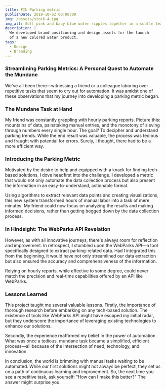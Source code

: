 ```yaml
---
title: FIU Parking metric
publishDate: 2019-10-02 00:00:00
img: /assets/stock-4.jpg
img_alt: Soft pink and baby blue water ripples together in a subtle texture.
description: |
  We developed brand positioning and design assets for the launch
  of a new colored water product.
tags:
  - Design
  - Branding
---
```



### Streamlining Parking Metrics: A Personal Quest to Automate the Mundane
We've all been there—witnessing a friend or a colleague laboring over repetitive tasks that seem to cry out for automation. It was amidst one of these observations that my journey into developing a parking metric began.

### The Mundane Task at Hand
My friend was constantly grappling with hourly parking reports. Picture this: mountains of data, painstaking manual entries, and the monotony of sieving through numbers every single hour. The goal? To decipher and understand parking trends. While the end result was valuable, the process was tedious and fraught with potential for errors. Surely, I thought, there had to be a more efficient way.

### Introducing the Parking Metric
Motivated by the desire to help and equipped with a knack for finding tech-based solutions, I dove headfirst into the challenge. I developed a metric that would not only automate the data collection process but also present the information in an easy-to-understand, actionable format.

Using algorithms to extract relevant data points and creating visualizations, this new system transformed hours of manual labor into a task of mere minutes. My friend could now focus on analyzing the results and making informed decisions, rather than getting bogged down by the data collection process.

### In Hindsight: The WebParks API Revelation
However, as with all innovative journeys, there's always room for reflection and improvement. In retrospect, I stumbled upon the WebParks API—a tool specifically designed to extract parking-related data. Had I integrated this from the beginning, it would have not only streamlined our data extraction but also ensured the accuracy and comprehensiveness of the information.

Relying on hourly reports, while effective to some degree, could never match the precision and real-time capabilities offered by an API like WebParks.

### Lessons Learned
This project taught me several valuable lessons. Firstly, the importance of thorough research before embarking on any tech-based solution. The existence of tools like WebParks API might have escaped my initial radar, but they underscore the importance of leveraging existing technologies to enhance our solutions.

Secondly, the experience reaffirmed my belief in the power of automation. What was once a tedious, mundane task became a simplified, efficient process—all because of the intersection of need, technology, and innovation.

In conclusion, the world is brimming with manual tasks waiting to be automated. While our first solutions might not always be perfect, they set us on a path of continuous learning and improvement. So, the next time you see a repetitive task, ask yourself: "How can I make this better?" The answer might surprise you.
